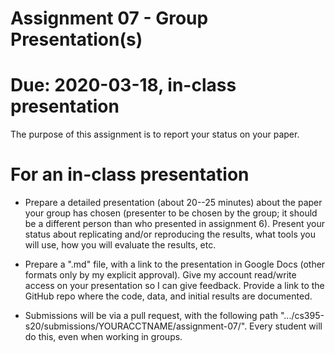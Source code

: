 # Assignment 07 - Group Presentation(s)

# Due: 2020-03-18, in-class presentation 

The purpose of this assignment is to report your status on your paper.

# For an in-class presentation

* Prepare a detailed presentation (about 20--25 minutes) about the paper your group has chosen (presenter to be chosen by the group; it should be a different person than who presented in assignment 6).  Present your status about replicating and/or reproducing the results, what tools you will use, how you will evaluate the results, etc.  

* Prepare a ".md" file, with a link to the presentation in Google Docs (other formats only by my explicit approval).  Give my account read/write access on your presentation so I can give feedback.  Provide a link to the GitHub repo where the code, data, and initial results are documented.

* Submissions will be via a pull request, with the following path ".../cs395-s20/submissions/YOURACCTNAME/assignment-07/".  Every student will do this, even when working in groups.  

